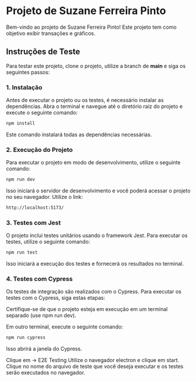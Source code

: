 # Projeto de Suzane Ferreira Pinto

Bem-vindo ao projeto de Suzane Ferreira Pinto! Este projeto tem como objetivo exibir transações e gráficos.

## Instruções de Teste

Para testar este projeto, clone o projeto, utilize a branch de **main** e siga os seguintes passos:

### 1. Instalação

Antes de executar o projeto ou os testes, é necessário instalar as dependências. Abra o terminal e navegue até o diretório raiz do projeto e execute o seguinte comando:

```bash
npm install
```
Este comando instalará todas as dependências necessárias.

### 2. Execução do Projeto
Para executar o projeto em modo de desenvolvimento, utilize o seguinte comando:

```bash
npm run dev
```
Isso iniciará o servidor de desenvolvimento e você poderá acessar o projeto no seu navegador.
Utilize o link: 
```bash
http://localhost:5173/
```

### 3. Testes com Jest
O projeto inclui testes unitários usando o framework Jest. Para executar os testes, utilize o seguinte comando:

```bash
npm run test
```
Isso iniciará a execução dos testes e fornecerá os resultados no terminal.

### 4. Testes com Cypress
Os testes de integração são realizados com o Cypress. Para executar os testes com o Cypress, siga estas etapas:

Certifique-se de que o projeto esteja em execução em um terminal separado (use npm run dev).

Em outro terminal, execute o seguinte comando:

```bash
npm run cypress
```
Isso abrirá a janela do Cypress. 

Clique em -> E2E Testing
Utilize o navegador electron e clique em start.
Clique no nome do arquivo de teste que você deseja executar e os testes serão executados no navegador.
